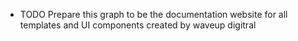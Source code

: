 - TODO Prepare this graph to be the documentation website for all templates and UI components created by waveup digitral